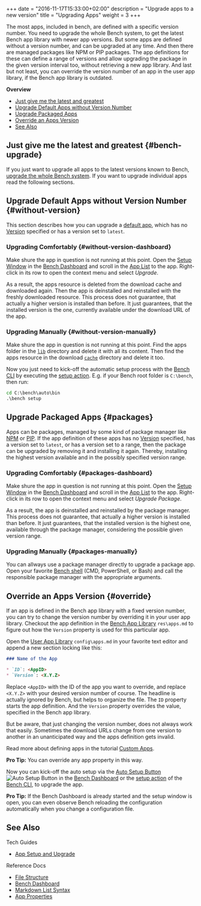 +++
date = "2016-11-17T15:33:00+02:00"
description = "Upgrade apps to a new version"
title = "Upgrading Apps"
weight = 3
+++

[Bench Dashboard]: /ref/dashboard
[Setup Window]: /ref/dashboard/#setup
[Auto Setup Button]: /ref/dashboard/#setup-taskcontrol
[App List]: /ref/dashboard/#setup-applist
[Bench CLI]: /ref/bench-cli
[Bench Shell]: /guide/shell

The most apps, included in bench, are defined with a specific version number.
You need to upgrade the whole Bench system, to get the latest Bench app library
with newer app versions. But some apps are defined without a version number,
and can be upgraded at any time.
And then there are managed packages like NPM or PIP packages.
The app definitions for these can define a range of versions and allow
upgrading the package in the given version interval too, without retrieving
a new app library.
And last but not least, you can override the version number of an app in
the user app library, if the Bench app library is outdated.
<!--more-->

**Overview**

* [Just give me the latest and greatest](#bench-upgrade)
* [Upgrade Default Apps without Version Number](#without-version)
* [Upgrade Packaged Apps](#packages)
* [Override an Apps Version](#override)
* [See Also](#see-also)

## Just give me the latest and greatest {#bench-upgrade}
If you just want to upgrade all apps to the latest versions known to Bench,
[upgrade the whole Bench system](/tutorial/upgrade).
If you want to upgrade individual apps read the following sections.

## Upgrade Default Apps without Version Number {#without-version}
This section describes how you can upgrade a [default app](/ref/app-types/#default),
which has no [Version](/ref/app-properties/#Version)
specified or has a version set to `latest`.

### Upgrading Comfortably {#without-version-dashboard}
Make shure the app in question is not running at this point.
Open the [Setup Window][] in the [Bench Dashboard][] and scroll in the
[App List][] to the app.
Right-click in its row to open the context menu and select _Upgrade_.

As a result, the apps resource is deleted from the download cache
and downloaded again. Then the app is deinstalled and reinstalled
with the freshly downloaded resource.
This process does not guarantee, that actually a higher version
is installed than before.
It just guarantees, that the installed version is the one,
currently available under the download URL of the app.

### Upgrading Manually {#without-version-manually}
Make shure the app in question is not running at this point.
Find the apps folder in the [`lib`](/ref/file-structure/#lib-dir)
directory and delete it with all its content.
Then find the apps resource in the download [`cache`](/ref/file-structure/#cache-dir)
directory and delete it too.

Now you just need to kick-off the automatic setup process with the
[Bench CLI][] by executing the [setup action](/ref/bench-cli/#cmd_bench-setup).
E.g. if your Bench root folder is `C:\bench`, then run:

```cmd
cd C:\bench\auto\bin
.\bench setup
```

## Upgrade Packaged Apps {#packages}
Apps can be packages, managed by some kind of package manager like
[NPM](/ref/app-types/#node-package) or [PIP](/ref/app-types/#python-package).
If the app definition of these apps has no [Version](/ref/app-properties/#Version)
specified, has a version set to `latest`, or has a version set to a range,
then the package can be upgraded by removing it and installing it again.
Thereby, installing the highest version available and in the possibly
specified version range.

### Upgrading Comfortably {#packages-dashboard}
Make shure the app in question is not running at this point.
Open the [Setup Window][] in the [Bench Dashboard][] and scroll in the
[App List][] to the app.
Right-click in its row to open the context menu and select _Upgrade Package_.

As a result, the app is deinstalled and reinstalled by the package manager.
This process does not guarantee, that actually a higher version
is installed than before.
It just guarantees, that the installed version is the highest one,
available through the package manager, considering the possible given
version range.

### Upgrading Manually {#packages-manually}
You can allways use a package manager directly to upgrade a package app.
Open your favorite [Bench shell][] (CMD, PowerShell, or Bash) and
call the responsible package manager with the appropriate arguments.

## Override an Apps Version {#override}
If an app is defined in the Bench app library with a fixed version number,
you can try to change the version number by overriding it in your
user app library.
Checkout the app definition in the [Bench App Library](/ref/file-structure/#res-apps)
`res\apps.md` to figure out how the `Version` property is used for this particular app.

Open the [User App Library](/ref/file-structure/#config-apps) `config\apps.md`
in your favorite text editor and append a new section locking like this:

```md
### Name of the App

* `ID`: <AppID>
* `Version`: <X.Y.Z>
```

Replace `<AppID>` with the ID of the app you want to override,
and replace `<X.Y.Z>` with your desired version number of course.
The headline is actually ignored by Bench, but helps to organize the file.
The `ID` property starts the app definition.
And the `Version` property overrides the value, specified in the Bench app library.

But be aware, that just changing the version number, does not always work
that easily. Sometimes the download URLs change from one version to another
in an unanticipated way and the apps definition gets invalid.

Read more about defining apps in the tutorial [Custom Apps](/tutorial/apps-custom).

**Pro Tip:**
You can override any app property in this way.

Now you can kick-off the auto setup via the
[Auto Setup Button][] ![Auto Setup Button](/img/do_16.png) in the
[Bench Dashboard][] or the [setup action](/ref/bench-cli/#cmd_bench-setup) of the [Bench CLI][],
to upgrade the app.

**Pro Tip:**
If the Bench Dashboard is already started and the setup window is open,
you can even observe Bench reloading the configuration automatically
when you change a configuration file.

## See Also

Tech Guides

* [App Setup and Upgrade](/guide/app-setup)

Reference Docs

* [File Structure](/ref/file-structure)
* [Bench Dashboard](/ref/dashboard)
* [Markdown List Syntax](/ref/markup-syntax)
* [App Properties](/ref/app-properties)
